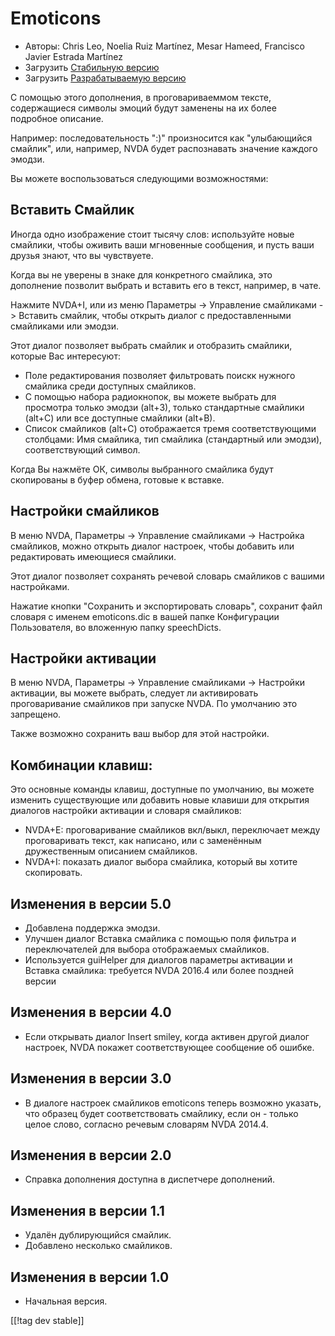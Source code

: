 # Emoticons #

* Авторы: Chris Leo, Noelia Ruiz Martínez, Mesar Hameed, Francisco Javier
  Estrada Martínez
* Загрузить [Стабильную версию][1]
* Загрузить [Разрабатываемую версию][2]

С помощью этого дополнения, в проговариваеммом тексте, содержащиеся символы
эмоций будут заменены на их более подробное описание.

Например: последовательность ":)" произносится как "улыбающийся смайлик",
или, например, NVDA будет распознавать значение каждого эмодзи.

Вы можете воспользоваться следующими возможностями:

## Вставить Смайлик ##

Иногда одно изображение стоит тысячу слов: используйте новые смайлики, чтобы
оживить ваши мгновенные сообщения, и пусть ваши друзья знают, что вы
чувствуете.

Когда вы не уверены в знаке для конкретного смайлика, это дополнение
позволит выбрать и вставить его в текст, например, в чате.

Нажмите NVDA+I, или из меню Параметры -> Управление смайликами -> Вставить смайлик, чтобы открыть диалог с предоставленными смайликами или эмодзи.

Этот диалог позволяет выбрать смайлик и отобразить смайлики, которые Вас
интересуют:

*	Поле редактирования позволяет фильтровать поискк нужного смайлика среди
  доступных смайликов.
*	С помощью набора радиокнопок, вы можете выбрать для просмотра только
  эмодзи (alt+З), только стандартные смайлики (alt+С) или все доступные
  смайлики (alt+В).
*	Список смайликов (alt+С) отображается тремя соответствующими столбцами:
  Имя смайлика, тип смайлика (стандартный или эмодзи), соответствующий
  символ.

Когда Вы нажмёте ОК, символы выбранного смайлика будут скопированы в буфер
обмена, готовые к вставке.

## Настройки смайликов ##

В меню NVDA, Параметры -> Управление смайликами -> Настройка смайликов, можно открыть диалог настроек, чтобы добавить или редактировать имеющиеся смайлики.

Этот диалог позволяет сохранять речевой словарь смайликов с вашими
настройками.

Нажатие кнопки "Сохранить и экспортировать словарь", сохранит файл словаря с
именем emoticons.dic в вашей папке Конфигурации Пользователя, во вложенную
папку speechDicts.

## Настройки активации ##

В меню NVDA, Параметры -> Управление смайликами -> Настройки активации, вы можете выбрать, следует ли активировать проговаривание смайликов при запуске NVDA. По умолчанию это запрещено.

Также возможно сохранить ваш выбор для этой настройки.

## Комбинации клавиш: ##

Это основные команды клавиш, доступные по умолчанию, вы можете изменить
существующие или добавить новые клавиши для открытия диалогов настройки
активации и словаря смайликов:

* NVDA+E: проговаривание смайликов вкл/выкл, переключает между проговаривать
  текст, как написано, или с заменённым дружественным описанием смайликов.
* NVDA+I: показать диалог выбора смайлика, который вы хотите скопировать.


## Изменения в версии 5.0 ##

* Добавлена поддержка эмодзи.
* Улучшен диалог Вставка смайлика с помощью поля фильтра и переключателей
  для выбора отображаемых смайликов.
* Используется guiHelper для диалогов параметры активации и Вставка
  смайлика: требуется NVDA 2016.4 или более поздней версии

## Изменения в версии 4.0 ##

* Если открывать диалог Insert smiley, когда активен другой диалог настроек,
  NVDA покажет соответствующее сообщение об ошибке.


## Изменения в версии 3.0 ##

* В диалоге настроек смайликов emoticons теперь возможно указать, что
  образец будет соответствовать смайлику, если он - только целое слово,
  согласно речевым словарям NVDA 2014.4.


## Изменения в версии 2.0 ##

* Справка дополнения доступна в диспетчере дополнений.


## Изменения в версии 1.1 ##

* Удалён дублирующийся смайлик.
* Добавлено несколько смайликов.

## Изменения в версии 1.0 ##

* Начальная версия.

[[!tag dev stable]]

[1]: https://addons.nvda-project.org/files/get.php?file=emo

[2]: https://addons.nvda-project.org/files/get.php?file=emo-dev
